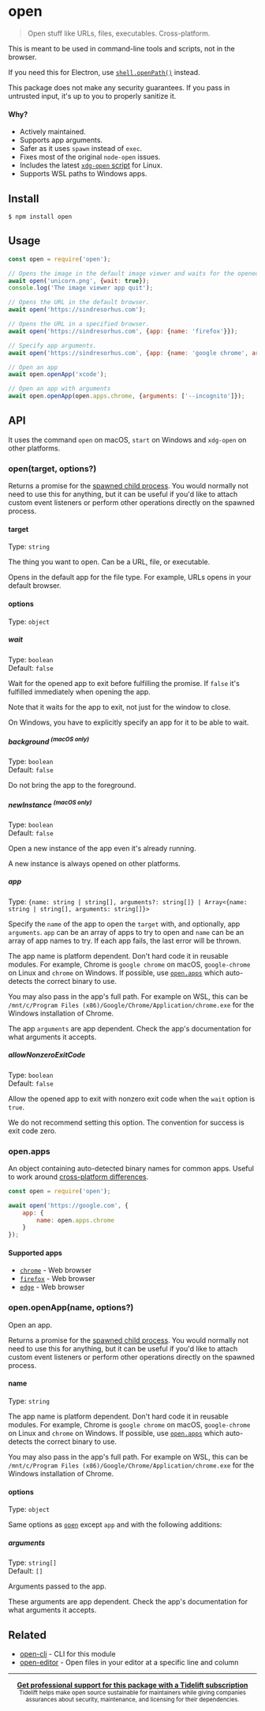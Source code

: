 # open

> Open stuff like URLs, files, executables. Cross-platform.

This is meant to be used in command-line tools and scripts, not in the browser.

If you need this for Electron, use [`shell.openPath()`](https://www.electronjs.org/docs/api/shell#shellopenpathpath)
instead.

This package does not make any security guarantees. If you pass in untrusted input, it's up to you to properly sanitize
it.

#### Why?

- Actively maintained.
- Supports app arguments.
- Safer as it uses `spawn` instead of `exec`.
- Fixes most of the original `node-open` issues.
- Includes the
  latest [`xdg-open` script](https://cgit.freedesktop.org/xdg/xdg-utils/commit/?id=c55122295c2a480fa721a9614f0e2d42b2949c18)
  for Linux.
- Supports WSL paths to Windows apps.

## Install

```
$ npm install open
```

## Usage

```js
const open = require('open');

// Opens the image in the default image viewer and waits for the opened app to quit.
await open('unicorn.png', {wait: true});
console.log('The image viewer app quit');

// Opens the URL in the default browser.
await open('https://sindresorhus.com');

// Opens the URL in a specified browser.
await open('https://sindresorhus.com', {app: {name: 'firefox'}});

// Specify app arguments.
await open('https://sindresorhus.com', {app: {name: 'google chrome', arguments: ['--incognito']}});

// Open an app
await open.openApp('xcode');

// Open an app with arguments
await open.openApp(open.apps.chrome, {arguments: ['--incognito']});
```

## API

It uses the command `open` on macOS, `start` on Windows and `xdg-open` on other platforms.

### open(target, options?)

Returns a promise for
the [spawned child process](https://nodejs.org/api/child_process.html#child_process_class_childprocess). You would
normally not need to use this for anything, but it can be useful if you'd like to attach custom event listeners or
perform other operations directly on the spawned process.

#### target

Type: `string`

The thing you want to open. Can be a URL, file, or executable.

Opens in the default app for the file type. For example, URLs opens in your default browser.

#### options

Type: `object`

##### wait

Type: `boolean`\
Default: `false`

Wait for the opened app to exit before fulfilling the promise. If `false` it's fulfilled immediately when opening the
app.

Note that it waits for the app to exit, not just for the window to close.

On Windows, you have to explicitly specify an app for it to be able to wait.

##### background <sup>(macOS only)</sup>

Type: `boolean`\
Default: `false`

Do not bring the app to the foreground.

##### newInstance <sup>(macOS only)</sup>

Type: `boolean`\
Default: `false`

Open a new instance of the app even it's already running.

A new instance is always opened on other platforms.

##### app

Type: `{name: string | string[], arguments?: string[]} | Array<{name: string | string[], arguments: string[]}>`

Specify the `name` of the app to open the `target` with, and optionally, app `arguments`. `app` can be an array of apps
to try to open and `name` can be an array of app names to try. If each app fails, the last error will be thrown.

The app name is platform dependent. Don't hard code it in reusable modules. For example, Chrome is `google chrome` on
macOS, `google-chrome` on Linux and `chrome` on Windows. If possible, use [`open.apps`](#openapps) which auto-detects
the correct binary to use.

You may also pass in the app's full path. For example on WSL, this can
be `/mnt/c/Program Files (x86)/Google/Chrome/Application/chrome.exe` for the Windows installation of Chrome.

The app `arguments` are app dependent. Check the app's documentation for what arguments it accepts.

##### allowNonzeroExitCode

Type: `boolean`\
Default: `false`

Allow the opened app to exit with nonzero exit code when the `wait` option is `true`.

We do not recommend setting this option. The convention for success is exit code zero.

### open.apps

An object containing auto-detected binary names for common apps. Useful to work
around [cross-platform differences](#app).

```js
const open = require('open');

await open('https://google.com', {
	app: {
		name: open.apps.chrome
	}
});
```

#### Supported apps

- [`chrome`](https://www.google.com/chrome) - Web browser
- [`firefox`](https://www.mozilla.org/firefox) - Web browser
- [`edge`](https://www.microsoft.com/edge) - Web browser

### open.openApp(name, options?)

Open an app.

Returns a promise for
the [spawned child process](https://nodejs.org/api/child_process.html#child_process_class_childprocess). You would
normally not need to use this for anything, but it can be useful if you'd like to attach custom event listeners or
perform other operations directly on the spawned process.

#### name

Type: `string`

The app name is platform dependent. Don't hard code it in reusable modules. For example, Chrome is `google chrome` on
macOS, `google-chrome` on Linux and `chrome` on Windows. If possible, use [`open.apps`](#openapps) which auto-detects
the correct binary to use.

You may also pass in the app's full path. For example on WSL, this can
be `/mnt/c/Program Files (x86)/Google/Chrome/Application/chrome.exe` for the Windows installation of Chrome.

#### options

Type: `object`

Same options as [`open`](#options) except `app` and with the following additions:

##### arguments

Type: `string[]`\
Default: `[]`

Arguments passed to the app.

These arguments are app dependent. Check the app's documentation for what arguments it accepts.

## Related

- [open-cli](https://github.com/sindresorhus/open-cli) - CLI for this module
- [open-editor](https://github.com/sindresorhus/open-editor) - Open files in your editor at a specific line and column

---

<div align="center">
	<b>
		<a href="https://tidelift.com/subscription/pkg/npm-opn?utm_source=npm-opn&utm_medium=referral&utm_campaign=readme">Get professional support for this package with a Tidelift subscription</a>
	</b>
	<br>
	<sub>
		Tidelift helps make open source sustainable for maintainers while giving companies<br>assurances about security, maintenance, and licensing for their dependencies.
	</sub>
</div>
